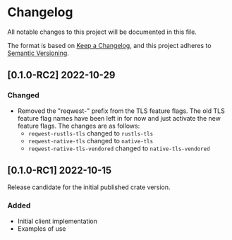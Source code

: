 # Changelog
All notable changes to this project will be documented in this file.

The format is based on [Keep a Changelog](https://keepachangelog.com/en/1.0.0/),
and this project adheres to [Semantic Versioning](https://semver.org/spec/v2.0.0.html).

## [0.1.0-RC2] 2022-10-29
### Changed
- Removed the "reqwest-" prefix from the TLS feature flags. The old TLS
feature flag names have been left in for now and just activate the new feature flags.
The changes are as follows:
    - `reqwest-rustls-tls` changed to `rustls-tls`
    - `reqwest-native-tls` changed to `native-tls`
    - `reqwest-native-tls-vendored` changed to `native-tls-vendored`

## [0.1.0-RC1] 2022-10-15
Release candidate for the initial published crate version.

### Added
- Initial client implementation
- Examples of use
